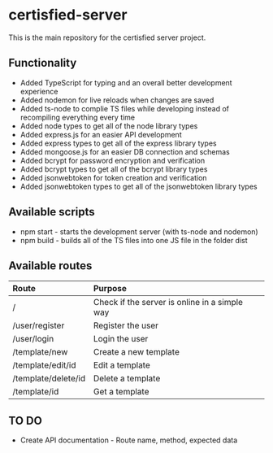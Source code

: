 # certisfied-server

This is the main repository for the certisfied server project.

## Functionality
- Added TypeScript for typing and an overall better development experience
- Added nodemon for live reloads when changes are saved
- Added ts-node to complie TS files while developing instead of recompiling everything every time
- Added node types to get all of the node library types
- Added express.js for an easier API development
- Added express types to get all of the express library types
- Added mongoose.js for an easier DB connection and schemas
- Added bcrypt for password encryption and verification
- Added bcrypt types to get all of the bcrypt library types
- Added jsonwebtoken for token creation and verification 
- Added jsonwebtoken types to get all of the jsonwebtoken library types

## Available scripts
- npm start - starts the development server (with ts-node and nodemon)
- npm build - builds all of the TS files into one JS file in the folder dist

## Available routes
| Route | Purpose |
| :------------ | :------------ |
| / | Check if the server is online in a simple way |
| /user/register | Register the user |
| /user/login | Login the user |
| /template/new | Create a new template |
| /template/edit/id | Edit a template |
| /template/delete/id | Delete a template |
| /template/id | Get a template |

## TO DO
- Create API documentation - Route name, method, expected data
